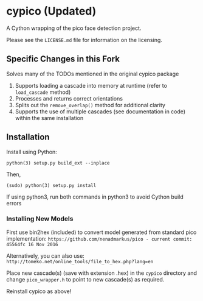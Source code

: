 cypico (Updated)
======
A Cython wrapping of the pico face detection project. 

Please see the `LICENSE.md` file for information on the licensing.

## Specific Changes in this Fork
Solves many of the TODOs mentioned in the original cypico package

1. Supports loading a cascade into memory at runtime (refer to `load_cascade` method)
2. Processes and returns correct orientations
3. Splits out the `remove_overlap()` method for additional clarity
4. Supports the use of multiple cascades (see documentation in code) within the same installation

Installation
------------
Install using Python:

``python(3) setup.py build_ext --inplace``

Then,

``(sudo) python(3) setup.py install``

If using python3, run both commands in python3 to avoid Cython build errors

### Installing New Models
First use bin2hex (included) to convert model generated from standard pico
implementation:
`https://github.com/nenadmarkus/pico - current commit: 45564fc 16 Nov 2016`

Alternatively, you can also use:
`http://tomeko.net/online_tools/file_to_hex.php?lang=en`

Place new cascade(s) (save with extension .hex) in the `cypico` directory and change `pico_wrapper.h` to point to new cascade(s) as required.

Reinstall cypico as above!
